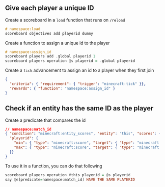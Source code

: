 ## Give each player a unique ID
Create a scoreboard in a `load` function that runs on `/reload`
```hs
# namespace:load
scoreboard objectives add playerid dummy
```
Create a function to assign a unique id to the player
```hs
# namespace:assign_id
scoreboard players add .global playerid 1
scoreboard players operation @s playerid = .global playerid
```
Create a `tick` advancement to assign an id to a player when they first join
```json
{
  "criteria": { "requirement": { "trigger": "minecraft:tick" }},
  "rewards": { "function": "namespace:assign_id" }
}
```
## Check if an entity has the same ID as the player
Create a predicate that compares the id
```json
// namespace:match_id
{ "condition": "minecraft:entity_scores", "entity": "this", "scores": {
  "playerid": {
    "min": { "type": "minecraft:score", "target": { "type": "minecraft:fixed", "name": "#this" }, "score": "playerid" },
    "max": { "type": "minecraft:score", "target": { "type": "minecraft:fixed", "name": "#this" }, "score": "playerid" }
  }}
}
```
To use it in a function, you can do that following
```hs
scoreboard players operation #this playerid = @s playerid
say @e[predicate=namespace:match_id] HAVE THE SAME PLAYERID
```
